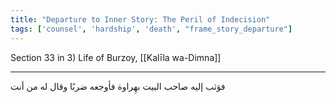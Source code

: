 ```yaml
---
title: "Departure to Inner Story: The Peril of Indecision"
tags: ['counsel', 'hardship', 'death', "frame_story_departure"]
---
```


 Section 33 in 3) Life of Burzoy, [[Kalīla wa-Dimna]]

---
فوَثب إليه صاحب البيت بهِراوة فأوجعه ضربًا وقال له من أنت
